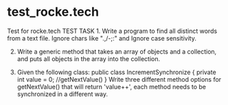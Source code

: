 # test_rocke.tech
Test for rocke.tech
TEST TASK 1. Write a program to find all distinct words from a text file. Ignore chars like ".,/-;:" and Ignore case sensitivity. 

2. Write a generic method that takes an array of objects and a collection, and puts all objects in the array into the collection. 

3. Given the following class: public class IncrementSynchronize { private int value = 0; //getNextValue() } Write three different method options for getNextValue() that will return 'value++', each method needs to be synchronized in a different way.
